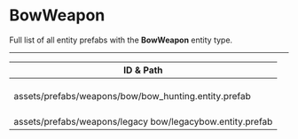 # BowWeapon
Full list of all <Badge type="warning" text="2"/> entity prefabs with the **BowWeapon** entity type.

---
| ID & Path |
| --- |
| <a href="#2836331625"><Badge id="2836331625" type="tip" text="#"/></a> <Badge type="tip" text="2836331625"/> <Badge type="info" text="HideIfOwnerFirstPerson"/> <Badge type="info" text="ViewModel"/> <Badge type="info" text="SwapArrows"/> <Badge type="info" text="Rust.PropRenderer"/> <br> assets/prefabs/weapons/bow/bow_hunting.entity.prefab |
| <a href="#1400027705"><Badge id="1400027705" type="tip" text="#"/></a> <Badge type="tip" text="1400027705"/> <Badge type="info" text="HideIfOwnerFirstPerson"/> <Badge type="info" text="ViewModel"/> <Badge type="info" text="SwapArrows"/> <Badge type="info" text="Rust.PropRenderer"/> <br> assets/prefabs/weapons/legacy bow/legacybow.entity.prefab |

